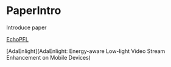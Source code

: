 # PaperIntro
Introduce paper

[EchoPFL](https://github.com/ShawnLee1022/PaperIntro/blob/main/EchoPFL.md)

[AdaEnlight](AdaEnlight: Energy-aware Low-light Video Stream Enhancement on Mobile Devices)

